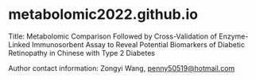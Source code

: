 # metabolomic2022.github.io
Title: Metabolomic Comparison Followed by Cross-Validation of Enzyme-Linked Immunosorbent Assay to Reveal Potential Biomarkers of Diabetic Retinopathy in Chinese with Type 2 Diabetes

Author contact information: Zongyi Wang, penny50519@hotmail.com

